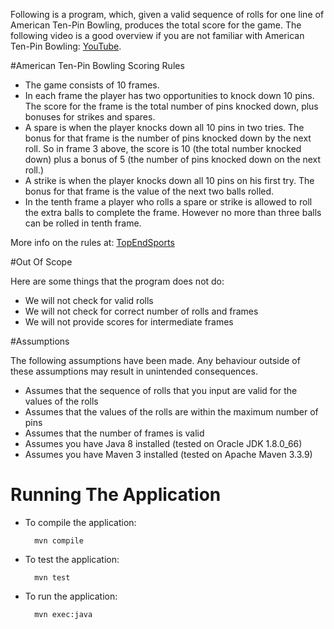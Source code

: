 

Following is a program, which, given a valid sequence of rolls for one line of American Ten-Pin Bowling, produces the total score for the game.
The following video is a good overview if you are not familiar with American Ten-Pin Bowling: [YouTube](https://www.youtube.com/watch?v=E2d8PizMe-8).

#American Ten-Pin Bowling Scoring Rules

- The game consists of 10 frames.
- In each frame the player has two opportunities to knock down 10 pins. The score for the frame is the total number of pins knocked down, plus bonuses for strikes and spares.
- A spare is when the player knocks down all 10 pins in two tries. The bonus for that frame is the number of pins knocked down by the next roll. So in frame 3 above, the score is 10 (the total number knocked down) plus a bonus of 5 (the number of pins knocked down on the next roll.)
- A strike is when the player knocks down all 10 pins on his first try. The bonus for that frame is the value of the next two balls rolled.
- In the tenth frame a player who rolls a spare or strike is allowed to roll the extra balls to complete the frame. However no more than three balls can be rolled in tenth frame.

More info on the rules at: [TopEndSports](www.topendsports.com/sport/tenpin/scoring.htm)

#Out Of Scope

Here are some things that the program does not do:

- We will not check for valid rolls
- We will not check for correct number of rolls and frames
- We will not provide scores for intermediate frames

#Assumptions

The following assumptions have been made.  Any behaviour outside of these assumptions may result in unintended consequences.

- Assumes that the sequence of rolls that you input are valid for the values of the rolls
- Assumes that the values of the rolls are within the maximum number of pins
- Assumes that the number of frames is valid
- Assumes you have Java 8 installed (tested on Oracle JDK 1.8.0_66)
- Assumes you have Maven 3 installed (tested on Apache Maven 3.3.9)

# Running The Application

* To compile the application:

        mvn compile

* To test the application:

        mvn test

* To run the application:

        mvn exec:java